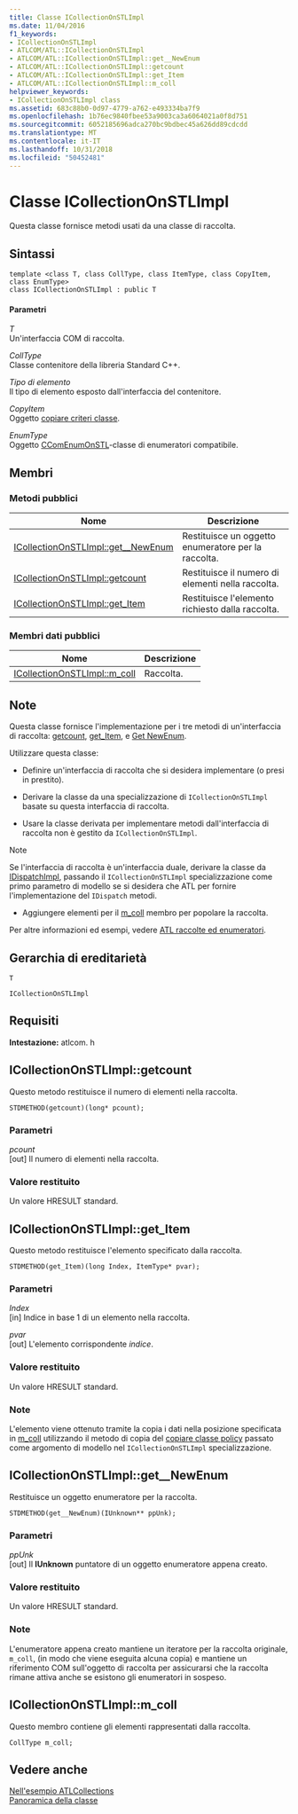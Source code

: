 ```yaml
---
title: Classe ICollectionOnSTLImpl
ms.date: 11/04/2016
f1_keywords:
- ICollectionOnSTLImpl
- ATLCOM/ATL::ICollectionOnSTLImpl
- ATLCOM/ATL::ICollectionOnSTLImpl::get__NewEnum
- ATLCOM/ATL::ICollectionOnSTLImpl::getcount
- ATLCOM/ATL::ICollectionOnSTLImpl::get_Item
- ATLCOM/ATL::ICollectionOnSTLImpl::m_coll
helpviewer_keywords:
- ICollectionOnSTLImpl class
ms.assetid: 683c88b0-0d97-4779-a762-e493334ba7f9
ms.openlocfilehash: 1b76ec9840fbee53a9003ca3a6064021a0f8d751
ms.sourcegitcommit: 6052185696adca270bc9bdbec45a626dd89cdcdd
ms.translationtype: MT
ms.contentlocale: it-IT
ms.lasthandoff: 10/31/2018
ms.locfileid: "50452481"
---
```

# <a name="icollectiononstlimpl-class"></a>Classe ICollectionOnSTLImpl

Questa classe fornisce metodi usati da una classe di raccolta.

## <a name="syntax"></a>Sintassi

```
template <class T, class CollType, class ItemType, class CopyItem, class EnumType>
class ICollectionOnSTLImpl : public T
```

#### <a name="parameters"></a>Parametri

*T*<br/>
Un'interfaccia COM di raccolta.

*CollType*<br/>
Classe contenitore della libreria Standard C++.

*Tipo di elemento*<br/>
Il tipo di elemento esposto dall'interfaccia del contenitore.

*CopyItem*<br/>
Oggetto [copiare criteri classe](../../atl/atl-copy-policy-classes.md).

*EnumType*<br/>
Oggetto [CComEnumOnSTL](../../atl/reference/ccomenumonstl-class.md)-classe di enumeratori compatibile.

## <a name="members"></a>Membri

### <a name="public-methods"></a>Metodi pubblici

|Nome|Descrizione|
|----------|-----------------|
|[ICollectionOnSTLImpl::get__NewEnum](#newenum)|Restituisce un oggetto enumeratore per la raccolta.|
|[ICollectionOnSTLImpl::getcount](#get_count)|Restituisce il numero di elementi nella raccolta.|
|[ICollectionOnSTLImpl::get_Item](#get_item)|Restituisce l'elemento richiesto dalla raccolta.|

### <a name="public-data-members"></a>Membri dati pubblici

|Nome|Descrizione|
|----------|-----------------|
|[ICollectionOnSTLImpl::m_coll](#m_coll)|Raccolta.|

## <a name="remarks"></a>Note

Questa classe fornisce l'implementazione per i tre metodi di un'interfaccia di raccolta: [getcount](#get_count), [get_Item](#get_item), e [Get NewEnum](#newenum).

Utilizzare questa classe:

- Definire un'interfaccia di raccolta che si desidera implementare (o presi in prestito).

- Derivare la classe da una specializzazione di `ICollectionOnSTLImpl` basate su questa interfaccia di raccolta.

- Usare la classe derivata per implementare metodi dall'interfaccia di raccolta non è gestito da `ICollectionOnSTLImpl`.

> [!NOTE]
>  Se l'interfaccia di raccolta è un'interfaccia duale, derivare la classe da [IDispatchImpl](../../atl/reference/idispatchimpl-class.md), passando il `ICollectionOnSTLImpl` specializzazione come primo parametro di modello se si desidera che ATL per fornire l'implementazione del `IDispatch` metodi.

- Aggiungere elementi per il [m_coll](#m_coll) membro per popolare la raccolta.

Per altre informazioni ed esempi, vedere [ATL raccolte ed enumeratori](../../atl/atl-collections-and-enumerators.md).

## <a name="inheritance-hierarchy"></a>Gerarchia di ereditarietà

`T`

`ICollectionOnSTLImpl`

## <a name="requirements"></a>Requisiti

**Intestazione:** atlcom. h

##  <a name="get_count"></a>  ICollectionOnSTLImpl::getcount

Questo metodo restituisce il numero di elementi nella raccolta.

```
STDMETHOD(getcount)(long* pcount);
```

### <a name="parameters"></a>Parametri

*pcount*<br/>
[out] Il numero di elementi nella raccolta.

### <a name="return-value"></a>Valore restituito

Un valore HRESULT standard.

##  <a name="get_item"></a>  ICollectionOnSTLImpl::get_Item

Questo metodo restituisce l'elemento specificato dalla raccolta.

```
STDMETHOD(get_Item)(long Index, ItemType* pvar);
```

### <a name="parameters"></a>Parametri

*Index*<br/>
[in] Indice in base 1 di un elemento nella raccolta.

*pvar*<br/>
[out] L'elemento corrispondente *indice*.

### <a name="return-value"></a>Valore restituito

Un valore HRESULT standard.

### <a name="remarks"></a>Note

L'elemento viene ottenuto tramite la copia i dati nella posizione specificata in [m_coll](#m_coll) utilizzando il metodo di copia del [copiare classe policy](../../atl/atl-copy-policy-classes.md) passato come argomento di modello nel `ICollectionOnSTLImpl` specializzazione.

##  <a name="newenum"></a>  ICollectionOnSTLImpl::get__NewEnum

Restituisce un oggetto enumeratore per la raccolta.

```
STDMETHOD(get__NewEnum)(IUnknown** ppUnk);
```

### <a name="parameters"></a>Parametri

*ppUnk*<br/>
[out] Il **IUnknown** puntatore di un oggetto enumeratore appena creato.

### <a name="return-value"></a>Valore restituito

Un valore HRESULT standard.

### <a name="remarks"></a>Note

L'enumeratore appena creato mantiene un iteratore per la raccolta originale, `m_coll`, (in modo che viene eseguita alcuna copia) e mantiene un riferimento COM sull'oggetto di raccolta per assicurarsi che la raccolta rimane attiva anche se esistono gli enumeratori in sospeso.

##  <a name="m_coll"></a>  ICollectionOnSTLImpl::m_coll

Questo membro contiene gli elementi rappresentati dalla raccolta.

```
CollType m_coll;
```

## <a name="see-also"></a>Vedere anche

[Nell'esempio ATLCollections](../../visual-cpp-samples.md)<br/>
[Panoramica della classe](../../atl/atl-class-overview.md)
